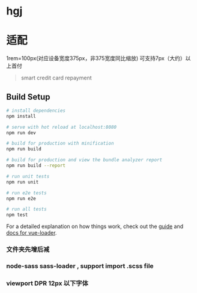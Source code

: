 # hgj

# 适配
1rem=100px(对应设备宽度375px，非375宽度同比缩放)
可支持7px（大约）以上首付





> smart credit card repayment

## Build Setup

``` bash
# install dependencies
npm install

# serve with hot reload at localhost:8080
npm run dev

# build for production with minification
npm run build

# build for production and view the bundle analyzer report
npm run build --report

# run unit tests
npm run unit

# run e2e tests
npm run e2e

# run all tests
npm test
```

For a detailed explanation on how things work, check out the [guide](http://vuejs-templates.github.io/webpack/) and [docs for vue-loader](http://vuejs.github.io/vue-loader).


### 文件夹先增后减
### node-sass sass-loader , support import .scss file
### viewport DPR 12px 以下字体
``` foot bar